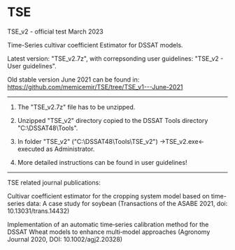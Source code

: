 # TSE

TSE_v2 - official test March 2023

Time-Series cultivar coefficient Estimator for DSSAT models.

Latest version: "TSE_v2.7z", with correpsonding user guidelines: "TSE_v2 - User guidelines".

Old stable version June 2021 can be found in: https://github.com/memicemir/TSE/tree/TSE_v1---June-2021

------------------------------------------------------------------------------------------------------------
1. The "TSE_v2.7z" file has to be unzipped. 

2. Unzipped "TSE_v2" directory copied to the DSSAT Tools directory "C:\DSSAT48\Tools".

3. In folder "TSE_v2" ("C:\DSSAT48\Tools\TSE_v2")  ->TSE_v2.exe<- executed as Administrator.

4. More detailed instructions can be found in user guidelines!

------------------------------------------------------------------------------------------------------------
TSE related journal publications:

Cultivar coefficient estimator for the cropping system model based on time-series data: A case study for soybean (Transactions of the ASABE 2021, doi: 10.13031/trans.14432)

Implementation of an automatic time‐series calibration method for the DSSAT Wheat models to enhance multi‐model approaches (Agronomy Journal 2020, DOI: 10.1002/agj2.20328)
